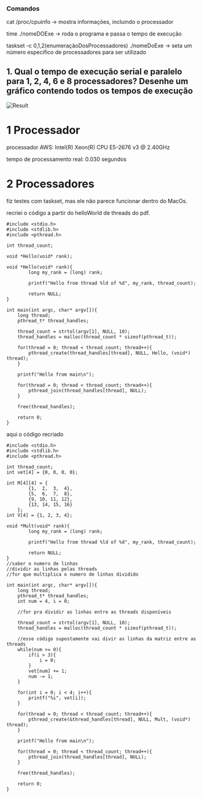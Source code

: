 
### Comandos

cat /proc/cpuinfo → mostra informações, incluindo o processador

time ./nomeDOExe → roda o programa e passa o tempo de execução

taskset -c 0,1,2(enumeraçãoDosProcessadores) ./nomeDoExe → seta um número especifico de processadores para ser utilizado

## 1. Qual o tempo de execução serial e paralelo para 1, 2, 4, 6 e 8 processadores? Desenhe um gráfico contendo todos os tempos de execução
![Result](https://prod-files-secure.s3.us-west-2.amazonaws.com/ae478dc5-da13-4a90-b2fe-e60944889681/791f568a-26f0-4477-af66-bd90b7918d1f/Untitled.png)

# 1 Processador

processador AWS: Intel(R) Xeon(R) CPU E5-2676 v3 @ 2.40GHz

tempo de processamento real: 0.030 segundos

# 2 Processadores

fiz testes com taskset, mas ele não parece funcionar dentro do MacOs. 

recriei o código a partir do helloWorld de threads do pdf.
```
#include <stdio.h>
#include <stdlib.h>
#include <pthread.h>

int thread_count;

void *Hello(void* rank);

void *Hello(void* rank){
		long my_rank = (long) rank;
		
		printf("Hello from thread %ld of %d", my_rank, thread_count);
		
		return NULL;
}

int main(int argc, char* argv[]){
	long thread;
	pthread_t* thread_handles;

	thread_count = strtol(argv[1], NULL, 10);
	thread_handles = malloc(thread_count * sizeof(pthread_t));
	
	for(thread = 0; thread < thread_count; thread++){
		pthread_create(thread_handles[thread], NULL, Hello, (void*) thread);
	}
	
	printf("Hello from main\n");
	
	for(thread = 0; thread < thread_count; thread++){
		pthread_join(thread_handles[thread], NULL);
	}
	
	free(thread_handles);
	
	return 0;
}
```

aqui o código recriado
```
#include <stdio.h>
#include <stdlib.h>
#include <pthread.h>

int thread_count;
int vet[4] = {0, 0, 0, 0};

int M[4][4] = {
        {1,  2,  3,  4},
        {5,  6,  7,  8},
        {9, 10, 11, 12},
        {13, 14, 15, 16}
    };
int V[4] = {1, 2, 3, 4};

void *Mult(void* rank){
		long my_rank = (long) rank;
		
		printf("Hello from thread %ld of %d", my_rank, thread_count);
		
		return NULL;
}
//saber o numero de linhas
//dividir as linhas pelas threads
//for que multiplica o numero de linhas dividido

int main(int argc, char* argv[]){
	long thread;
	pthread_t* thread_handles;
	int num = 4, i = 0;
	
	//for pra dividir as linhas entre as threads disponíveis

	thread_count = strtol(argv[1], NULL, 10);
	thread_handles = malloc(thread_count * sizeof(pthread_t));
	
	//esse código supostamente vai divir as linhas da matriz entre as threads	
	while(num >= 0){
	    if(i > 3){
	        i = 0;
	    }
	    vet[num] += 1;
	    num -= 1;
	}
	
	for(int i = 0; i < 4; i++){
	    printf("%i", vet[i]);
	}
	
	for(thread = 0; thread < thread_count; thread++){
		pthread_create(&thread_handles[thread], NULL, Mult, (void*) thread);
	}
	
	printf("Hello from main\n");
	
	for(thread = 0; thread < thread_count; thread++){
		pthread_join(thread_handles[thread], NULL);
	}
	
	free(thread_handles);
	
	return 0;
}
```
